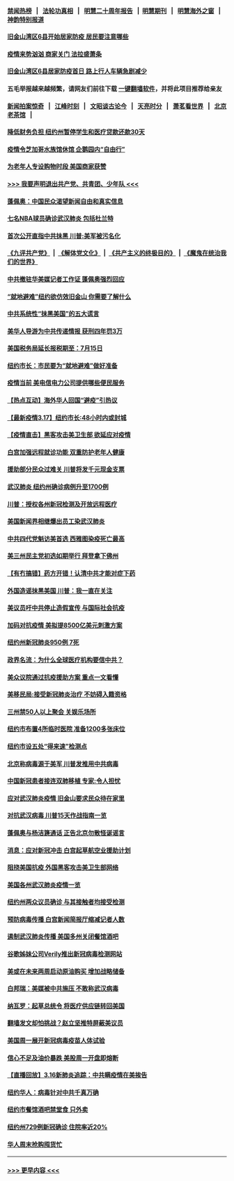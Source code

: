#### [禁闻热榜](热点新闻.md?=0)  &nbsp;&nbsp;|&nbsp;&nbsp; [法轮功真相](https://github.com/gfw-breaker/truth/blob/master/README.md?=0) &nbsp;&nbsp;|&nbsp;&nbsp; [明慧二十周年报告](https://github.com/gfw-breaker/mh-reports/blob/master/README.md?=0) &nbsp;&nbsp;|&nbsp;&nbsp;[明慧期刊](https://github.com/gfw-breaker/mh-qikan) &nbsp;&nbsp;|&nbsp;&nbsp; [明慧海外之窗](https://github.com/gfw-breaker/mh-news/blob/master/README.md?=0) &nbsp;&nbsp;|&nbsp;&nbsp; [神韵特别报道](https://github.com/gfw-breaker/mh-news/blob/master/shenyun.md?=0)
#### [旧金山湾区6县开始居家防疫 居民要注意哪些](../pages/nsc412/n11949063.md?t=03181531) 
#### [疫情来势汹汹 商家关门  法拉盛萧条](../pages/nsc412/n11948913.md?t=03181531) 
#### [旧金山湾区6县居家防疫首日      路上行人车辆急剧减少](../pages/nsc412/n11948994.md?t=03181531) 
#### 五毛举报越来越频繁，请网友们前往下载 [一键翻墙软件](https://github.com/gfw-breaker/ssr-accounts)，并将此项目推荐给亲友
#### [新闻拍案惊奇](https://github.com/gfw-breaker/banned-news/blob/master/pages/link4.md) &nbsp;&nbsp;|&nbsp;&nbsp; [江峰时刻](https://github.com/gfw-breaker/banned-news/blob/master/pages/link4.md) &nbsp;&nbsp;|&nbsp;&nbsp; [文昭谈古论今](https://github.com/gfw-breaker/banned-news/blob/master/pages/link4.md) &nbsp;&nbsp;|&nbsp;&nbsp; [天亮时分](https://github.com/gfw-breaker/banned-news/blob/master/pages/link4.md) &nbsp;&nbsp;|&nbsp;&nbsp; [萧茗看世界](https://github.com/gfw-breaker/banned-news/blob/master/pages/link4.md) &nbsp;&nbsp;|&nbsp;&nbsp; [北京老茶馆](https://github.com/gfw-breaker/banned-news/blob/master/pages/link4.md) &nbsp;&nbsp;|&nbsp;&nbsp; 
#### [降低财务负担 纽约州暂停学生和医疗贷款还款30天](../pages/nsc412/n11948809.md?t=03181531) 
#### [疫情令芝加哥水族馆休馆 企鹅园内“自由行”](../pages/nsc412/n11948604.md?t=03181531) 
#### [为老年人专设购物时段 美国商家获赞](../pages/nsc412/n11948463.md?t=03181531) 
#### [>>> 我要声明退出共产党、共青团、少年队 <<<](https://github.com/begood0513/goodnews/blob/master/quit/letter.md) 
#### [蓬佩奥：中国民众渴望新闻自由和真实信息](../pages/nsc412/n11948448.md?t=03181531) 
#### [七名NBA球员确诊武汉肺炎 包括杜兰特](../pages/nsc412/n11948426.md?t=03181531) 
#### [首次公开直指中共抺黑 川普:美军被污名化](../pages/nsc412/n11947947.md?t=03181531) 
#### [《九评共产党》](https://github.com/begood0513/9ping.md/blob/master/README.md) &nbsp;|&nbsp; [《解体党文化》](../../../../jtdwh.md/blob/master/README.md)  &nbsp;|&nbsp; [《共产主义的终极目的》](../../../../gczydzjmd.md/blob/master/README.md) &nbsp;|&nbsp; [《魔鬼在统治我们的世界》](../../../../mgztzwmdsj.md/blob/master/README.md) 
#### [中共撤驻华美媒记者工作证 蓬佩奥强烈回应](../pages/nsc412/n11948259.md?t=03181531) 
#### [“就地避难”纽约欲仿效旧金山  你需要了解什么](../pages/nsc412/n11948233.md?t=03181531) 
#### [中共系统性“抹黑美国”的五大谎言](../pages/nsc412/n11948112.md?t=03181531) 
#### [美华人导游为中共传递情报 获刑四年罚3万](../pages/nsc412/n11948108.md?t=03181531) 
#### [美国税务局延长报税期至：7月15日](../pages/nsc412/n11947969.md?t=03181531) 
#### [纽约市长：市民要为“就地避难”做好准备](../pages/nsc412/n11948062.md?t=03181531) 
#### [疫情当前 美电信电力公司提供哪些便民服务](../pages/nsc412/n11947887.md?t=03181531) 
#### [【热点互动】海外华人回国“避疫”引热议](../pages/nsc412/n11947713.md?t=03181531) 
#### [【最新疫情3.17】纽约市长:48小时内或封城](../pages/nsc412/n11945621.md?t=03181531) 
#### [【疫情直击】黑客攻击美卫生部 欲延应对疫情](../pages/nsc412/n11947801.md?t=03181531) 
#### [白宫加强远程就诊功能 双重防护老年人健康](../pages/nsc412/n11947872.md?t=03181531) 
#### [援助部分民众过难关 川普将发千元现金支票](../pages/nsc412/n11947860.md?t=03181531) 
#### [武汉肺炎 纽约州确诊病例升至1700例](../pages/nsc412/n11947811.md?t=03181531) 
#### [川普：授权各州新冠检测及开放远程医疗](../pages/nsc412/n11947761.md?t=03181531) 
#### [美国新闻界相继爆出员工染武汉肺炎](../pages/nsc412/n11947617.md?t=03181531) 
#### [中共四代党魁访美首选 西雅图染疫死亡最高](../pages/nsc412/n11947602.md?t=03181531) 
#### [美三州民主党初选如期举行 拜登拿下佛州](../pages/nsc412/n11947538.md?t=03181531) 
#### [【有冇搞错】药方开错！认清中共才能对症下药](../pages/nsc412/n11947665.md?t=03181531) 
#### [外国造谣抹黑美国 川普：我一直在关注](../pages/nsc412/n11947559.md?t=03181531) 
#### [美议员吁中共停止造假宣传 与国际社会抗疫](../pages/nsc412/n11947378.md?t=03181531) 
#### [加码对抗疫情 美拟提8500亿美元刺激方案](../pages/nsc412/n11947394.md?t=03181531) 
#### [纽约州新冠肺炎950例 7死](../pages/nsc412/n11946095.md?t=03181531) 
#### [政界名流：为什么全球医疗机构要信中共？](../pages/nsc412/n11945479.md?t=03181531) 
#### [美众议院通过抗疫援助方案 重点一文看懂](../pages/nsc412/n11945750.md?t=03181531) 
#### [美移民局:接受新冠肺炎治疗 不妨碍入籍资格](../pages/nsc412/n11946121.md?t=03181531) 
#### [三州禁50人以上聚会  关娱乐场所](../pages/nsc412/n11946100.md?t=03181531) 
#### [纽约市布置4所临时医院 准备1200多张床位](../pages/nsc412/n11946092.md?t=03181531) 
#### [纽约市设五处“得来速”检测点](../pages/nsc412/n11946087.md?t=03181531) 
#### [北京称病毒源于美军 川普发推用中共病毒](../pages/nsc412/n11945945.md?t=03181531) 
#### [中国新冠患者接连双肺移植 专家:令人担忧](../pages/nsc412/n11945516.md?t=03181531) 
#### [应对武汉肺炎疫情 旧金山要求民众待在家里](../pages/nsc412/n11945757.md?t=03181531) 
#### [对抗武汉病毒 川普15天作战指南一览](../pages/nsc412/n11945503.md?t=03181531) 
#### [蓬佩奥与杨洁篪通话 正告北京勿散怪诞谣言](../pages/nsc412/n11945291.md?t=03181531) 
#### [消息：应对新冠冲击 白宫起草航空业援助计划](../pages/nsc412/n11945237.md?t=03181531) 
#### [阻挠美国抗疫 外国黑客攻击美卫生部网络](../pages/nsc412/n11945190.md?t=03181531) 
#### [美国各州武汉肺炎疫情一览](../pages/nsc412/n11944066.md?t=03181531) 
#### [纽约州两众议员确诊 与其接触者均接受检测](../pages/nsc412/n11944930.md?t=03181531) 
#### [预防病毒传播 白宫新闻简报厅缩减记者人数](../pages/nsc412/n11945023.md?t=03181531) 
#### [遏制武汉肺炎传播 美国多州关闭餐馆酒吧](../pages/nsc412/n11944857.md?t=03181531) 
#### [谷歌姊妹公司Verily推出新冠病毒检测网站](../pages/nsc412/n11945017.md?t=03181531) 
#### [美或在未来两周启动原油购买 增加战略储备](../pages/nsc412/n11944956.md?t=03181531) 
#### [白邦瑞：美媒被中共施压 不敢称武汉病毒](../pages/nsc412/n11944815.md?t=03181531) 
#### [纳瓦罗：起草总统令 将医疗供应链转回美国](../pages/nsc412/n11944808.md?t=03181531) 
#### [翻墙发文却怕挑战？赵立坚推特屏蔽美议员](../pages/nsc412/n11944758.md?t=03181531) 
#### [美国周一展开新冠病毒疫苗人体试验](../pages/nsc412/n11944761.md?t=03181531) 
#### [信心不足及油价暴跌 美股周一开盘即熔断](../pages/nsc412/n11944728.md?t=03181531) 
#### [【直播回放】3.16新肺炎追踪：中共瞒疫情在美挨告](../pages/nsc412/n11944429.md?t=03181531) 
#### [纽约华人：病毒针对中共千真万确](../pages/nsc412/n11942905.md?t=03181531) 
#### [纽约市餐馆酒吧禁堂食  只外卖](../pages/nsc412/n11943729.md?t=03181531) 
#### [纽约州729例新冠确诊  住院率近20%](../pages/nsc412/n11943724.md?t=03181531) 
#### [华人周末抢购囤货忙](../pages/nsc412/n11943687.md?t=03181531) 

----
#### [ >>> 更早内容 <<< ](../indexes/nsc412-earlier.md)
